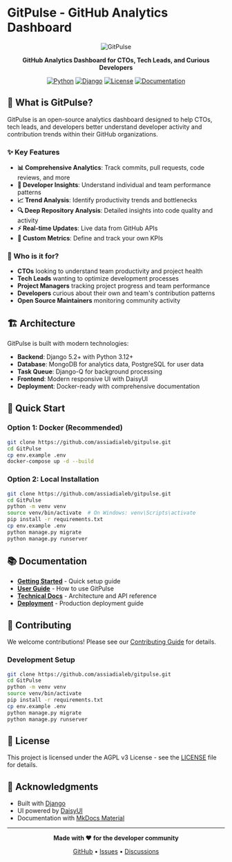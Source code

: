 # GitPulse - GitHub Analytics Dashboard

<div align="center">

![GitPulse](https://img.shields.io/badge/GitPulse-GitHub%20Analytics-blue?style=for-the-badge&logo=github)

**GitHub Analytics Dashboard for CTOs, Tech Leads, and Curious Developers**

[![Python](https://img.shields.io/badge/Python-3.12+-blue.svg)](https://python.org)
[![Django](https://img.shields.io/badge/Django-5.2+-blue.svg)](https://djangoproject.com)
[![License](https://img.shields.io/badge/License-AGPL%20v3-blue.svg)](https://www.gnu.org/licenses/agpl-3.0.en.html)
[![Documentation](https://img.shields.io/badge/Documentation-MkDocs%20Material-blue.svg)](https://gitpulse.github.io)

</div>

## 🚀 What is GitPulse?

GitPulse is an open-source analytics dashboard designed to help CTOs, tech leads, and developers better understand developer activity and contribution trends within their GitHub organizations.

### ✨ Key Features

- **📊 Comprehensive Analytics**: Track commits, pull requests, code reviews, and more
- **👥 Developer Insights**: Understand individual and team performance patterns
- **📈 Trend Analysis**: Identify productivity trends and bottlenecks
- **🔍 Deep Repository Analysis**: Detailed insights into code quality and activity
- **⚡ Real-time Updates**: Live data from GitHub APIs
- **🎯 Custom Metrics**: Define and track your own KPIs

### 🎯 Who is it for?

- **CTOs** looking to understand team productivity and project health
- **Tech Leads** wanting to optimize development processes
- **Project Managers** tracking project progress and team performance
- **Developers** curious about their own and team's contribution patterns
- **Open Source Maintainers** monitoring community activity

## 🏗️ Architecture

GitPulse is built with modern technologies:

- **Backend**: Django 5.2+ with Python 3.12+
- **Database**: MongoDB for analytics data, PostgreSQL for user data
- **Task Queue**: Django-Q for background processing
- **Frontend**: Modern responsive UI with DaisyUI
- **Deployment**: Docker-ready with comprehensive documentation

## 🚀 Quick Start

### Option 1: Docker (Recommended)

```bash
git clone https://github.com/assiadialeb/gitpulse.git
cd GitPulse
cp env.example .env
docker-compose up -d --build
```

### Option 2: Local Installation

```bash
git clone https://github.com/assiadialeb/gitpulse.git
cd GitPulse
python -m venv venv
source venv/bin/activate  # On Windows: venv\Scripts\activate
pip install -r requirements.txt
cp env.example .env
python manage.py migrate
python manage.py runserver
```

## 📚 Documentation

- **[Getting Started](getting-started/quick-start.md)** - Quick setup guide
- **[User Guide](user-guide/overview.md)** - How to use GitPulse
- **[Technical Docs](technical/architecture.md)** - Architecture and API reference
- **[Deployment](deployment/docker.md)** - Production deployment guide

## 🤝 Contributing

We welcome contributions! Please see our [Contributing Guide](CONTRIBUTING.md) for details.

### Development Setup

```bash
git clone https://github.com/assiadialeb/gitpulse.git
cd GitPulse
python -m venv venv
source venv/bin/activate
pip install -r requirements.txt
cp env.example .env
python manage.py migrate
python manage.py runserver
```

## 📄 License

This project is licensed under the AGPL v3 License - see the [LICENSE](LICENSE) file for details.

## 🙏 Acknowledgments

- Built with [Django](https://djangoproject.com)
- UI powered by [DaisyUI](https://daisyui.com)
- Documentation with [MkDocs Material](https://squidfunk.github.io/mkdocs-material/)

---

<div align="center">

**Made with ❤️ for the developer community**

[GitHub](https://github.com/assiadialeb/gitpulse) • [Issues](https://github.com/assiadialeb/gitpulse/issues) • [Discussions](https://github.com/assiadialeb/gitpulse/discussions)

</div> 